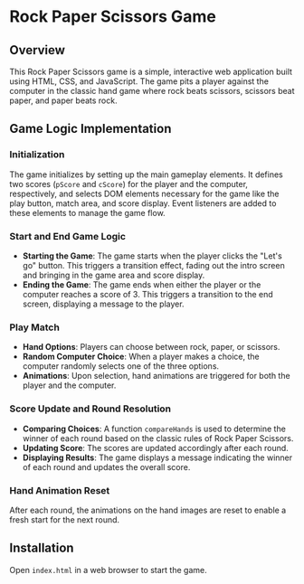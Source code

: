 # Rock Paper Scissors Game

## Overview
This Rock Paper Scissors game is a simple, interactive web application built using HTML, CSS, and JavaScript. The game pits a player against the computer in the classic hand game where rock beats scissors, scissors beat paper, and paper beats rock.

## Game Logic Implementation
### Initialization
The game initializes by setting up the main gameplay elements. It defines two scores (`pScore` and `cScore`) for the player and the computer, respectively, and selects DOM elements necessary for the game like the play button, match area, and score display. Event listeners are added to these elements to manage the game flow.

### Start and End Game Logic
- **Starting the Game**: The game starts when the player clicks the "Let's go" button. This triggers a transition effect, fading out the intro screen and bringing in the game area and score display.
- **Ending the Game**: The game ends when either the player or the computer reaches a score of 3. This triggers a transition to the end screen, displaying a message to the player.

### Play Match
- **Hand Options**: Players can choose between rock, paper, or scissors.
- **Random Computer Choice**: When a player makes a choice, the computer randomly selects one of the three options.
- **Animations**: Upon selection, hand animations are triggered for both the player and the computer.

### Score Update and Round Resolution
- **Comparing Choices**: A function `compareHands` is used to determine the winner of each round based on the classic rules of Rock Paper Scissors.
- **Updating Score**: The scores are updated accordingly after each round.
- **Displaying Results**: The game displays a message indicating the winner of each round and updates the overall score.

### Hand Animation Reset
After each round, the animations on the hand images are reset to enable a fresh start for the next round.

## Installation
Open `index.html` in a web browser to start the game.
